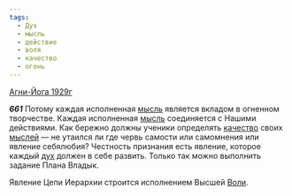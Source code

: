 ```yaml
---
tags:
  - Дух
  - мысль
  - действие
  - воля
  - качество
  - огонь
---
```


[Агни-Йога 1929г](https://127.0.0.1:4002/agni/1929)

___661___
Потому каждая исполненная [мысль](../../../tags/#мысль) является вкладом в огненном творчестве. Каждая исполненная [мысль](../../../tags/#мысль) соединяется с Нашими действиями. Как бережно должны ученики определять [качество](../../../tags/#качество) своих [мыслей](../../../tags/#мысль) — не утаился ли где червь самости или самомнения или явление себялюбия? Честность признания есть явление, которое каждый [дух](../../../tags/#Дух) должен в себе развить. Только так можно выполнить задание Плана Владык.   

Явление Цепи Иерархии строится исполнением Высшей [Воли](../../../tags/#воля).